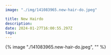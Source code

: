 ```yaml
---
image: "./img/141083965.new-hair-do.jpeg"

title: New Hairdo
description: 
date: 2024-01-27T16:00:55.297Z
tags: 
---
```

{% image "./141083965.new-hair-do.jpeg", "" %}